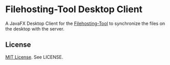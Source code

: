 # Filehosting-Tool Desktop Client

A JavaFX Desktop Client for the [Filehosting-Tool](https://github.com/danielkueffer/filehosting-tool) to synchronize the files on the desktop with the server.

## License

[MIT License](http://www.opensource.org/licenses/mit-license.php). See LICENSE.